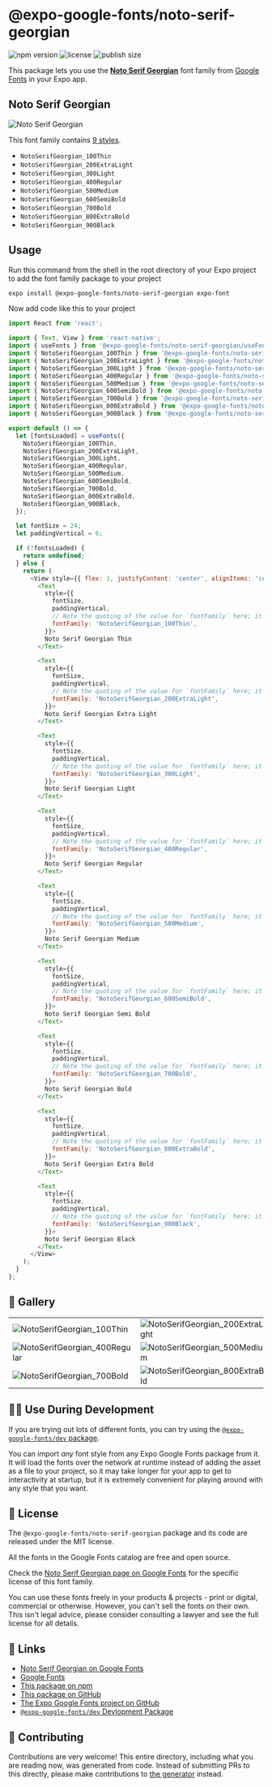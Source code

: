 # @expo-google-fonts/noto-serif-georgian

![npm version](https://flat.badgen.net/npm/v/@expo-google-fonts/noto-serif-georgian)
![license](https://flat.badgen.net/github/license/expo/google-fonts)
![publish size](https://flat.badgen.net/packagephobia/install/@expo-google-fonts/noto-serif-georgian)

This package lets you use the [**Noto Serif Georgian**](https://fonts.google.com/specimen/Noto+Serif+Georgian) font family from [Google Fonts](https://fonts.google.com/) in your Expo app.

## Noto Serif Georgian

![Noto Serif Georgian](./font-family.png)

This font family contains [9 styles](#-gallery).

- `NotoSerifGeorgian_100Thin`
- `NotoSerifGeorgian_200ExtraLight`
- `NotoSerifGeorgian_300Light`
- `NotoSerifGeorgian_400Regular`
- `NotoSerifGeorgian_500Medium`
- `NotoSerifGeorgian_600SemiBold`
- `NotoSerifGeorgian_700Bold`
- `NotoSerifGeorgian_800ExtraBold`
- `NotoSerifGeorgian_900Black`

## Usage

Run this command from the shell in the root directory of your Expo project to add the font family package to your project
```sh
expo install @expo-google-fonts/noto-serif-georgian expo-font
```

Now add code like this to your project
```js
import React from 'react';

import { Text, View } from 'react-native';
import { useFonts } from '@expo-google-fonts/noto-serif-georgian/useFonts';
import { NotoSerifGeorgian_100Thin } from '@expo-google-fonts/noto-serif-georgian/100Thin';
import { NotoSerifGeorgian_200ExtraLight } from '@expo-google-fonts/noto-serif-georgian/200ExtraLight';
import { NotoSerifGeorgian_300Light } from '@expo-google-fonts/noto-serif-georgian/300Light';
import { NotoSerifGeorgian_400Regular } from '@expo-google-fonts/noto-serif-georgian/400Regular';
import { NotoSerifGeorgian_500Medium } from '@expo-google-fonts/noto-serif-georgian/500Medium';
import { NotoSerifGeorgian_600SemiBold } from '@expo-google-fonts/noto-serif-georgian/600SemiBold';
import { NotoSerifGeorgian_700Bold } from '@expo-google-fonts/noto-serif-georgian/700Bold';
import { NotoSerifGeorgian_800ExtraBold } from '@expo-google-fonts/noto-serif-georgian/800ExtraBold';
import { NotoSerifGeorgian_900Black } from '@expo-google-fonts/noto-serif-georgian/900Black';

export default () => {
  let [fontsLoaded] = useFonts({
    NotoSerifGeorgian_100Thin,
    NotoSerifGeorgian_200ExtraLight,
    NotoSerifGeorgian_300Light,
    NotoSerifGeorgian_400Regular,
    NotoSerifGeorgian_500Medium,
    NotoSerifGeorgian_600SemiBold,
    NotoSerifGeorgian_700Bold,
    NotoSerifGeorgian_800ExtraBold,
    NotoSerifGeorgian_900Black,
  });

  let fontSize = 24;
  let paddingVertical = 6;

  if (!fontsLoaded) {
    return undefined;
  } else {
    return (
      <View style={{ flex: 1, justifyContent: 'center', alignItems: 'center' }}>
        <Text
          style={{
            fontSize,
            paddingVertical,
            // Note the quoting of the value for `fontFamily` here; it expects a string!
            fontFamily: 'NotoSerifGeorgian_100Thin',
          }}>
          Noto Serif Georgian Thin
        </Text>

        <Text
          style={{
            fontSize,
            paddingVertical,
            // Note the quoting of the value for `fontFamily` here; it expects a string!
            fontFamily: 'NotoSerifGeorgian_200ExtraLight',
          }}>
          Noto Serif Georgian Extra Light
        </Text>

        <Text
          style={{
            fontSize,
            paddingVertical,
            // Note the quoting of the value for `fontFamily` here; it expects a string!
            fontFamily: 'NotoSerifGeorgian_300Light',
          }}>
          Noto Serif Georgian Light
        </Text>

        <Text
          style={{
            fontSize,
            paddingVertical,
            // Note the quoting of the value for `fontFamily` here; it expects a string!
            fontFamily: 'NotoSerifGeorgian_400Regular',
          }}>
          Noto Serif Georgian Regular
        </Text>

        <Text
          style={{
            fontSize,
            paddingVertical,
            // Note the quoting of the value for `fontFamily` here; it expects a string!
            fontFamily: 'NotoSerifGeorgian_500Medium',
          }}>
          Noto Serif Georgian Medium
        </Text>

        <Text
          style={{
            fontSize,
            paddingVertical,
            // Note the quoting of the value for `fontFamily` here; it expects a string!
            fontFamily: 'NotoSerifGeorgian_600SemiBold',
          }}>
          Noto Serif Georgian Semi Bold
        </Text>

        <Text
          style={{
            fontSize,
            paddingVertical,
            // Note the quoting of the value for `fontFamily` here; it expects a string!
            fontFamily: 'NotoSerifGeorgian_700Bold',
          }}>
          Noto Serif Georgian Bold
        </Text>

        <Text
          style={{
            fontSize,
            paddingVertical,
            // Note the quoting of the value for `fontFamily` here; it expects a string!
            fontFamily: 'NotoSerifGeorgian_800ExtraBold',
          }}>
          Noto Serif Georgian Extra Bold
        </Text>

        <Text
          style={{
            fontSize,
            paddingVertical,
            // Note the quoting of the value for `fontFamily` here; it expects a string!
            fontFamily: 'NotoSerifGeorgian_900Black',
          }}>
          Noto Serif Georgian Black
        </Text>
      </View>
    );
  }
};

```

## 🔡 Gallery


||||
|-|-|-|
|![NotoSerifGeorgian_100Thin](.//100Thin/NotoSerifGeorgian_100Thin.ttf.png)|![NotoSerifGeorgian_200ExtraLight](.//200ExtraLight/NotoSerifGeorgian_200ExtraLight.ttf.png)|![NotoSerifGeorgian_300Light](.//300Light/NotoSerifGeorgian_300Light.ttf.png)||
|![NotoSerifGeorgian_400Regular](.//400Regular/NotoSerifGeorgian_400Regular.ttf.png)|![NotoSerifGeorgian_500Medium](.//500Medium/NotoSerifGeorgian_500Medium.ttf.png)|![NotoSerifGeorgian_600SemiBold](.//600SemiBold/NotoSerifGeorgian_600SemiBold.ttf.png)||
|![NotoSerifGeorgian_700Bold](.//700Bold/NotoSerifGeorgian_700Bold.ttf.png)|![NotoSerifGeorgian_800ExtraBold](.//800ExtraBold/NotoSerifGeorgian_800ExtraBold.ttf.png)|![NotoSerifGeorgian_900Black](.//900Black/NotoSerifGeorgian_900Black.ttf.png)||


## 👩‍💻 Use During Development

If you are trying out lots of different fonts, you can try using the [`@expo-google-fonts/dev` package](https://github.com/freeboub/google-fonts/tree/master/font-packages/dev#readme).

You can import *any* font style from any Expo Google Fonts package from it. It will load the fonts
over the network at runtime instead of adding the asset as a file to your project, so it may take longer
for your app to get to interactivity at startup, but it is extremely convenient
for playing around with any style that you want.

## 📖 License

The `@expo-google-fonts/noto-serif-georgian` package and its code are released under the MIT license.

All the fonts in the Google Fonts catalog are free and open source.

Check the [Noto Serif Georgian page on Google Fonts](https://fonts.google.com/specimen/Noto+Serif+Georgian) for the specific license of this font family.

You can use these fonts freely in your products & projects - print or digital, commercial or otherwise. However, you can't sell the fonts on their own. This isn't legal advice, please consider consulting a lawyer and see the full license for all details.

## 🔗 Links

- [Noto Serif Georgian on Google Fonts](https://fonts.google.com/specimen/Noto+Serif+Georgian)
- [Google Fonts](https://fonts.google.com/)
- [This package on npm](https://www.npmjs.com/package/@expo-google-fonts/noto-serif-georgian)
- [This package on GitHub](https://github.com/freeboub/google-fonts/tree/master/font-packages/noto-serif-georgian)
- [The Expo Google Fonts project on GitHub](https://github.com/freeboub/google-fonts)
- [`@expo-google-fonts/dev` Devlopment Package](https://github.com/freeboub/google-fonts/tree/master/font-packages/dev)

## 🤝 Contributing

Contributions are very welcome! This entire directory, including what you are reading now, was generated from code. Instead of submitting PRs to this directly, please make contributions to [the generator](https://github.com/freeboub/google-fonts/tree/master/packages/generator) instead.
